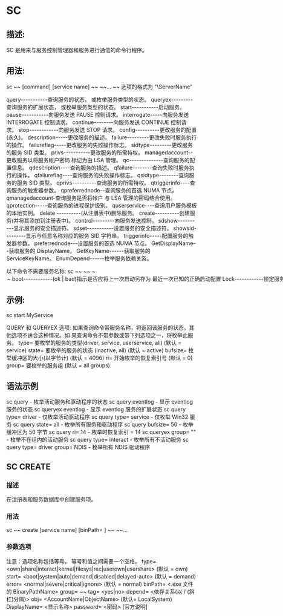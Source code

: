 # SC
## 描述:
SC 是用来与服务控制管理器和服务进行通信的命令行程序。
## 用法:
sc ~<server>~ \[command] \[service name] ~<option1>~ ~<option2>~...
~<server>~ 选项的格式为 "\\ServerName"

query-----------查询服务的状态，
          或枚举服务类型的状态。
queryex---------查询服务的扩展状态，
          或枚举服务类型的状态。
start-----------启动服务。
pause-----------向服务发送 PAUSE 控制请求。
interrogate-----向服务发送 INTERROGATE 控制请求。
continue--------向服务发送 CONTINUE 控制请求。
stop------------向服务发送 STOP 请求。
config----------更改服务的配置(永久)。
description-----更改服务的描述。
failure---------更改失败时服务执行的操作。
failureflag-----更改服务的失败操作标志。
sidtype---------更改服务的服务 SID 类型。
privs-----------更改服务的所需特权。
managedaccount--更改服务以将服务帐户密码
          标记为由 LSA 管理。
qc--------------查询服务的配置信息。
qdescription----查询服务的描述。
qfailure--------查询失败时服务执行的操作。
qfailureflag----查询服务的失败操作标志。
qsidtype--------查询服务的服务 SID 类型。
qprivs----------查询服务的所需特权。
qtriggerinfo----查询服务的触发器参数。
qpreferrednode--查询服务的首选 NUMA 节点。
qmanagedaccount-查询服务是否将帐户
          与 LSA 管理的密码结合使用。
qprotection-----查询服务的进程保护级别。
quserservice----查询用户服务模板的本地实例。
delete ----------(从注册表中)删除服务。
create----------创建服务(并将其添加到注册表中)。
control---------向服务发送控制。
sdshow----------显示服务的安全描述符。
sdset-----------设置服务的安全描述符。
showsid---------显示与任意名称对应的服务 SID 字符串。
triggerinfo-----配置服务的触发器参数。
preferrednode---设置服务的首选 NUMA 节点。
GetDisplayName--获取服务的 DisplayName。
GetKeyName------获取服务的 ServiceKeyName。
EnumDepend------枚举服务依赖关系。

以下命令不需要服务名称:
sc ~<server>~ ~<command>~ ~<option>~
boot------------(ok | bad)指示是否应将上一次启动另存为
          最近一次已知的正确启动配置
Lock------------锁定服务数据库
QueryLock-------查询 SCManager 数据库的 LockStatus
## 示例:
sc start MyService

QUERY 和 QUERYEX 选项:
如果查询命令带服务名称，将返回该服务的状态。其他选项不适合这种情况。如
果查询命令不带参数或带下列选项之一，将枚举此服务。
type= 要枚举的服务的类型(driver, service, userservice, all)
(默认 = service)
state= 要枚举的服务的状态 (inactive, all)
(默认 = active)
bufsize= 枚举缓冲区的大小(以字节计)
(默认 = 4096)
ri=  开始枚举的恢复索引号
(默认 = 0)
group= 要枚举的服务组
(默认 = all groups)

## 语法示例
sc query                - 枚举活动服务和驱动程序的状态
sc query eventlog       - 显示 eventlog 服务的状态
sc queryex eventlog     - 显示 eventlog 服务的扩展状态
sc query type= driver   - 仅枚举活动驱动程序
sc query type= service  - 仅枚举 Win32 服务
sc query state= all     - 枚举所有服务和驱动程序
sc query bufsize= 50    - 枚举缓冲区为 50 字节
sc query ri= 14         - 枚举时恢复索引 = 14
sc queryex group= ""    - 枚举不在组内的活动服务
sc query type= interact - 枚举所有不活动服务
sc query type= driver group= NDIS     - 枚举所有 NDIS 驱动程序

## SC CREATE
### 描述
在注册表和服务数据库中创建服务项。
### 用法
sc ~<server>~ create \[service name] \[binPath= ] ~<option1>~ ~<option2>~...

### 参数选项
注意：选项名称包括等号。
  等号和值之间需要一个空格。
 type= <own|share|interact|kernel|filesys|rec|userown|usershare>
   (默认 = own)
 start= <boot|system|auto|demand|disabled|delayed-auto>
   (默认 = demand)
 error= <normal|severe|critical|ignore>
   (默认 = normal)
 binPath= <.exe 文件的 BinaryPathName>
 group= ~<LoadOrderGroup>~
 tag= <yes|no>
 depend= <依存关系(以 / (斜杠)分隔)>
 obj= <AccountName|ObjectName>
   (默认= LocalSystem)
 DisplayName= <显示名称>
 password= <密码>
 [官方说明]